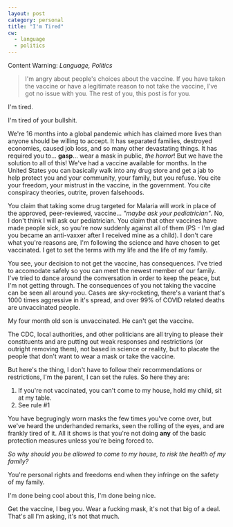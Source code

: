 ```yaml
---
layout: post
category: personal
title: "I'm Tired"
cw:
  - language
  - politics
---
```



Content Warning: _Language, Politics_ 

> I'm angry about people's choices about the vaccine. If you have taken the vaccine or have a legitimate reason to not take the vaccine, I've got no issue with you. The rest of you, this post is for you.

I'm tired.

I'm tired of your bullshit. 

We're 16 months into a global pandemic which has claimed more lives than anyone should be willing to accept. It has separated families, destroyed economies, caused job loss, and so many other devastating things. It has required you to... **gasp**... wear a mask in public, _the horror_! But we have the solution to all of this! We've had a vaccine available for months. In the United States you can basically walk into any drug store and get a jab to help protect you and your community, your family, but you refuse. You cite your freedom, your mistrust in the vaccine, in the government. You cite conspiracy theories, outrite, proven falsehoods. 

You claim that taking some drug targeted for Malaria will work in place of the approved, peer-reviewed, vaccine... _"maybe ask your pediatrician"_. No, I don't think I will ask our pediatrician. You claim that other vaccines have made people sick, so you're now suddenly against all of them (PS - I'm glad you became an anti-vaxxer after I received mine as a child). I don't care what you're reasons are, I'm following the science and have chosen to get vaccinated. I get to set the terms with my life and the life of my family.

You see, your decision to not get the vaccine, has consequences. I've tried to accomodate safely so you can meet the newest member of our family. I've tried to dance around the conversation in order to keep the peace, but I'm not getting through. The consequences of you not taking the vaccine can be seen all around you. Cases are sky-rocketing, there's a variant that's 1000 times aggressive in it's spread, and over 99% of COVID related deaths are unvaccinated people. 

My four month old son is unvaccinated. He can't get the vaccine.

The CDC, local authorities, and other politicians are all trying to please their constituents and are putting out weak responses and restrictions (or outright removing them), not based in science or reality, but to placate the people that don't want to wear a mask or take the vaccine.

But here's the thing, I don't have to follow their recommendations or restrictions, I'm the parent, I can set the rules. So here they are:

1. If you're not vaccinated, you can't come to my house, hold my child, sit at my table.
2. See rule #1

You have begrugingly worn masks the few times you've come over, but we've heard the underhanded remarks, seen the rolling of the eyes, and are frankly tired of it. All it shows is that you're not doing **any** of the basic protection measures unless you're being forced to. 

_So why should you be allowed to come to my house, to risk the health of my family?_

You're personal rights and freedoms end when they infringe on the safety of my family. 

I'm done being cool about this, I'm done being nice.

Get the vaccine, I beg you. Wear a fucking mask, it's not that big of a deal. That's all I'm asking, it's not that much.